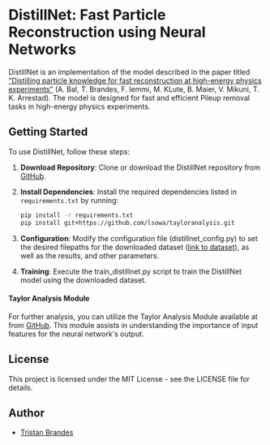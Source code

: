 # DistillNet: Fast Particle Reconstruction using Neural Networks

DistillNet is an implementation of the model described in the paper titled  ["Distilling particle knowledge for fast reconstruction at high-energy physics experiments"](https://doi.org/10.48550/arXiv.2311.12551) (A. Bal, T. Brandes, F. Iemmi, M. KLute, B. Maier, V. Mikuni, T. K. Arrestad). The model is designed for fast and efficient Pileup removal tasks in high-energy physics experiments.

## Getting Started

To use DistillNet, follow these steps:

1. **Download Repository**: Clone or download the DistillNet repository from [GitHub](https://github.com/tbrandes01/distillnet).

2. **Install Dependencies**: Install the required dependencies listed in `requirements.txt` by running:
   ```bash
   pip install -r requirements.txt
   pip install git+https://github.com/lsowa/tayloranalysis.git
    ```
3. **Configuration**: Modify the configuration file (distillnet_config.py) to set the desired filepaths for the downloaded dataset ([link to dataset](https://doi.org/10.5281/zenodo.10670183)), as well as the results, and other parameters.

4. **Training**: Execute the train_distillnet.py script to train the DistillNet model using the downloaded dataset.


#### Taylor Analysis Module
For further analysis, you can utilize the Taylor Analysis Module available at from [GitHub](https://github.com/lsowa/tayloranalysis). This module assists in understanding the importance of input features for the neural network's output.

## License
This project is licensed under the MIT License - see the LICENSE file for details.

## Author
- [Tristan Brandes](https://github.com/tbrandes01)
